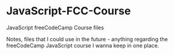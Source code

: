 # JavaScript-FCC-Course
JavaScript freeCodeCamp Course files

Notes, files that I could use in the future - anything regarding the freeCodeCamp JavaScript course I wanna keep in one place.        
